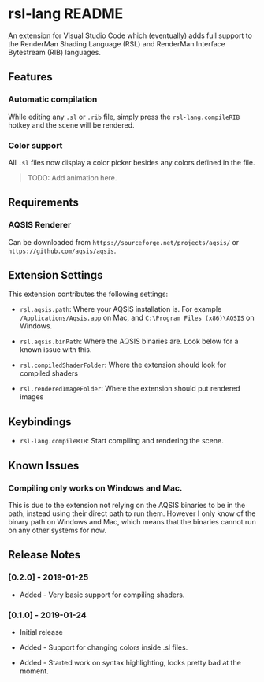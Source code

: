 # rsl-lang README

An extension for Visual Studio Code which (eventually) adds full support to the RenderMan Shading Language (RSL) and RenderMan Interface Bytestream (RIB) languages.

## Features

### Automatic compilation

While editing any `.sl` or `.rib` file, simply press the `rsl-lang.compileRIB` hotkey and the scene will be rendered.

### Color support

All `.sl` files now display a color picker besides any colors defined in the file.
> TODO: Add animation here.

## Requirements

### AQSIS Renderer
Can be downloaded from `https://sourceforge.net/projects/aqsis/` or `https://github.com/aqsis/aqsis`.

## Extension Settings

This extension contributes the following settings:

* `rsl.aqsis.path`: Where your AQSIS installation is. For example `/Applications/Aqsis.app` on Mac, and `C:\Program Files (x86)\AQSIS` on Windows.

* `rsl.aqsis.binPath`: Where the AQSIS binaries are. Look below for a known issue with this.

* `rsl.compiledShaderFolder`: Where the extension should look for compiled shaders

* `rsl.renderedImageFolder`: Where the extension should put rendered images

## Keybindings

* `rsl-lang.compileRIB`: Start compiling and rendering the scene.

## Known Issues

### Compiling only works on Windows and Mac.
This is due to the extension not relying on the AQSIS binaries to be in the path,
instead using their direct path to run them.
However I only know of the binary path on Windows and Mac,
which means that the binaries cannot run on any other systems for now.

## Release Notes

### [0.2.0] - 2019-01-25
- Added - Very basic support for compiling shaders.

### [0.1.0] - 2019-01-24
- Initial release

- Added - Support for changing colors inside .sl files.
- Added - Started work on syntax highlighting, looks pretty bad at the moment.

